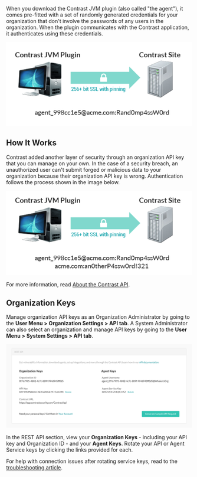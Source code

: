 <!--
title: "Security API Keys"
description: "About article for the API Keys"
tags: "Admin system settings security API keys configuration"
-->

When you download the Contrast JVM plugin (also called "the agent"), it comes pre-fitted with a set of randomly generated credentials for your organization that don't involve the passwords of any users in the organization. When the plugin communicates with the Contrast application, it authenticates using these credentials. 
 
<a href="assets/images/API-credentials-1.png" rel="lightbox" title="Default authentication"><img class="thumbnail" src="assets/images/API-credentials-1.png"/></a>

## How It Works 

Contrast added another layer of security through an organization API key that you can manage on your own. In the case of a security breach, an unauthorized user can't submit forged or malicious data to your organization because their organization API key is wrong. Authentication follows the process shown in the image below.

<a href="assets/images/API-credentials-2.png" rel="lightbox" title="Organizational API key"><img class="thumbnail" src="assets/images/API-credentials-2.png"/></a>

For more information, read [About the Contrast API](tools-about.html#api-about). 

## Organization Keys

Manage organization API keys as an Organization Administrator by going to the **User Menu > Organization Settings > API tab**. A System Administrator can also select an organization and manage API keys by going to the **User Menu > System Settings > API tab**. 

<a href="assets/images/Org-API-keys.png" rel="lightbox" title="Manage API keys in Organization Settings"><img class="thumbnail" src="assets/images/Org-API-keys.png"/></a>

In the REST API section, view your **Organization Keys** - including your API key and Organization ID - and your **Agent Keys**. Rotate your API or Agent Service keys by clicking the links provided for each. 

For help with connection issues after rotating service keys, read to the [troubleshooting article](troubleshooting-auth.html#keys). 
